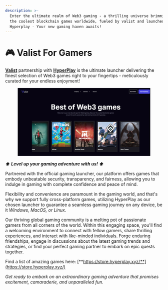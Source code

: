 ```yaml
---
description: >-
  Enter the ultimate realm of Web3 gaming - a thrilling universe brimming with
  the coolest blockchain games worldwide, fueled by valist and launched with
  Hyperplay - Your new gaming haven awaits!
---
```


# 🎮 Valist For Gamers

[**Valist**](https://www.valist.io/gamers) partnership with [**HyperPlay**](https://www.hyperplay.xyz/) is the ultimate launcher delivering the finest selection of Web3 games right to your fingertips - meticulously curated for your endless enjoyment!

<figure><img src="../../.gitbook/assets/Screenshot 2023-07-24 at 9.18.55 PM.png" alt=""><figcaption></figcaption></figure>

_**⬆️ Level up your gaming adventure with us! ⬆️**_

Partnered with the official gaming launcher, our platform offers games that embody unbeatable security, transparency, and fairness, allowing you to indulge in gaming with complete confidence and peace of mind.

Flexibility and convenience are paramount in the gaming world, and that's why we support fully cross-platform games, utilizing HyperPlay as our chosen launcher to guarantee a seamless gaming journey on any device, be it _Windows, MacOS, or Linux._

Our thriving global gaming community is a melting pot of passionate gamers from all corners of the world. Within this engaging space, you'll find a welcoming environment to connect with fellow gamers, share thrilling experiences, and interact with like-minded individuals. Forge enduring friendships, engage in discussions about the latest gaming trends and strategies, or find your perfect gaming partner to embark on epic quests together.

Find a list of amazing games here: [**https://store.hyperplay.xyz/**](https://store.hyperplay.xyz/)

_Get ready to embark on an extraordinary gaming adventure that promises excitement, camaraderie, and unparalleled fun._&#x20;
